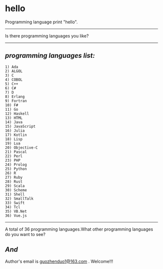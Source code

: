 # hello
Programming language print "hello".
************************
Is there programming languages you like?
*************************************
## *programming languages list:*
```
1) Ada
2) ALGOL
3) C
4) COBOL
5) C++
6) C#
7) D
8) Erlang
9) Fortran
10) F#
11) Go
12) Haskell
13) HTML
14) Java
15) JavaScript
16) Julia
17) Kotlin
18) Lisp
19) Lua
20) Objective-C
21) Pascal
22) Perl
23) PHP
24) Prolog
25) Python
26) R
27) Ruby
28) Rust
29) Scala
30) Scheme
31) Shell
32) SmallTalk
33) Swift
34) Tcl
35) VB.Net
36) Vue.js
```
******************************************************
A total of 36 programming languages.What other programming languages do you want to see?
## *And*
Author's email is guozhenduo1@163.com . Welcome!!!
